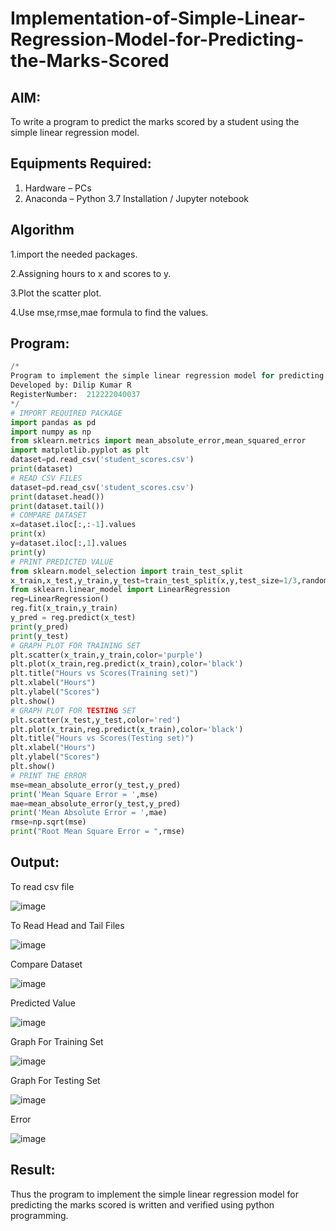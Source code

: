 # Implementation-of-Simple-Linear-Regression-Model-for-Predicting-the-Marks-Scored

## AIM:
To write a program to predict the marks scored by a student using the simple linear regression model.

## Equipments Required:
1. Hardware – PCs
2. Anaconda – Python 3.7 Installation / Jupyter notebook

## Algorithm
1.import the needed packages.

2.Assigning hours to x and scores to y.

3.Plot the scatter plot.

4.Use mse,rmse,mae formula to find the values.

## Program:
```python
/*
Program to implement the simple linear regression model for predicting the marks scored.
Developed by: Dilip Kumar R
RegisterNumber:  212222040037
*/
# IMPORT REQUIRED PACKAGE
import pandas as pd
import numpy as np
from sklearn.metrics import mean_absolute_error,mean_squared_error
import matplotlib.pyplot as plt
dataset=pd.read_csv('student_scores.csv')
print(dataset)
# READ CSV FILES
dataset=pd.read_csv('student_scores.csv')
print(dataset.head())
print(dataset.tail())
# COMPARE DATASET
x=dataset.iloc[:,:-1].values
print(x)
y=dataset.iloc[:,1].values
print(y)
# PRINT PREDICTED VALUE
from sklearn.model_selection import train_test_split
x_train,x_test,y_train,y_test=train_test_split(x,y,test_size=1/3,random_state=0)
from sklearn.linear_model import LinearRegression
reg=LinearRegression()
reg.fit(x_train,y_train)
y_pred = reg.predict(x_test)
print(y_pred)
print(y_test)
# GRAPH PLOT FOR TRAINING SET
plt.scatter(x_train,y_train,color='purple')
plt.plot(x_train,reg.predict(x_train),color='black')
plt.title("Hours vs Scores(Training set)")
plt.xlabel("Hours")
plt.ylabel("Scores")
plt.show()
# GRAPH PLOT FOR TESTING SET
plt.scatter(x_test,y_test,color='red')
plt.plot(x_train,reg.predict(x_train),color='black')
plt.title("Hours vs Scores(Testing set)")
plt.xlabel("Hours")
plt.ylabel("Scores")
plt.show()
# PRINT THE ERROR
mse=mean_absolute_error(y_test,y_pred)
print('Mean Square Error = ',mse)
mae=mean_absolute_error(y_test,y_pred)
print('Mean Absolute Error = ',mae)
rmse=np.sqrt(mse)
print("Root Mean Square Error = ",rmse)
```

## Output:

To read csv file

![image](https://github.com/dilipkumar1265/Implementation-of-Simple-Linear-Regression-Model-for-Predicting-the-Marks-Scored/assets/119065291/92d7f770-f51d-41cc-b9cf-1aa550e06d63)

To Read Head and Tail Files

![image](https://github.com/dilipkumar1265/Implementation-of-Simple-Linear-Regression-Model-for-Predicting-the-Marks-Scored/assets/119065291/aeb9bae5-4e1f-46db-9df2-615ba6045793)

Compare Dataset

![image](https://github.com/dilipkumar1265/Implementation-of-Simple-Linear-Regression-Model-for-Predicting-the-Marks-Scored/assets/119065291/4b3d10cd-db1c-4c9b-8e7d-4561a0b0e2ed)

Predicted Value

![image](https://github.com/dilipkumar1265/Implementation-of-Simple-Linear-Regression-Model-for-Predicting-the-Marks-Scored/assets/119065291/c7976720-7e3b-4796-9d50-14f1bab16204)

Graph For Training Set

![image](https://github.com/dilipkumar1265/Implementation-of-Simple-Linear-Regression-Model-for-Predicting-the-Marks-Scored/assets/119065291/014854f4-75fe-4067-b47c-349e84d1cd22)


Graph For Testing Set

![image](https://github.com/dilipkumar1265/Implementation-of-Simple-Linear-Regression-Model-for-Predicting-the-Marks-Scored/assets/119065291/71189ba5-4f5b-465f-bcf0-270162c8778e)

Error

![image](https://github.com/dilipkumar1265/Implementation-of-Simple-Linear-Regression-Model-for-Predicting-the-Marks-Scored/assets/119065291/9323e23c-229f-459d-9f30-e9261d2d4ab9)


## Result:
Thus the program to implement the simple linear regression model for predicting the marks scored is written and verified using python programming.
